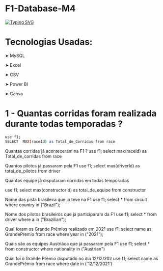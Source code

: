# F1-Database-M4

[![Typing SVG](https://readme-typing-svg.herokuapp.com/?color=FF0000&size=40&center=true&vCenter=true&width=1000&lines=+Banco+de+Dados+F1)](https://git.io/typing-svg)

# Tecnologias Usadas:

➤ MySQL

➤ Excel

➤ CSV 

➤ Power BI

➤ Canva

# 1 - Quantas corridas foram realizada durante todas temporadas ?
```sh
use f1;
SELECT  MAX(raceId) as Total_de_Corridas from race
```

Quantas corridas já aconteceram na F1 ?
use f1;
select  max(raceId) as Total_de_corridas from race

Quantos pilotos já passaram pela F1
use f1;
select  max(driverId) as total_de_pilotos from  driver

Quantas equipe já disputaram corridas em todas temporadas

use f1;
select  max(constructorId) as total_de_equipe from constructor

Nome das pista brasileira que já teve na F1
use f1;
select * from circuit where country in ("Brazil");

Nome dos pilotos brasileiros que já participaram da F1
use f1;
select * from driver where a in ("Brazilian");

Qual foram os Grande Prêmios realizado em 2021
use f1;
select name as GrandePremio from race where year in ("2021");

Quais são as equipes Austriáca que já passaram pela F1
use f1;
select * from constructor where nationality in ("Austrian")

Qual foi o Grande Prêmio disputado no dia 12/12/202
use f1;
select name as GrandePrêmio from race where date in ('12/12/2021')
